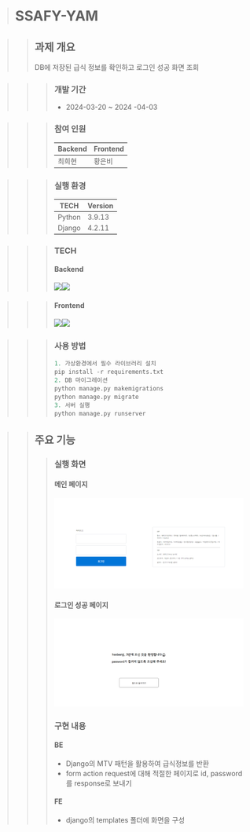 > # SSAFY-YAM

>> ## 과제 개요
>> DB에 저장된 급식 정보를 확인하고 로그인 성공 화면 조회

>>> ### 개발 기간
>>> - 2024-03-20 ~ 2024 -04-03

>>> ### 참여 인원
>>> |  Backend  | Frontend |
>>> | --------- | ---------|
>>> |   최희현  |  황은비   |


>>> ### 실행 환경 
>>> |   TECH    | Version  |
>>> | --------- | ---------|
>>> |   Python  |  3.9.13  |
>>> |   Django  |  4.2.11  |


>>> ### TECH
>>> #### Backend
>>> <img src="https://img.shields.io/badge/Python-3776AB?style=for-the-badge&logo=Python&logoColor=white"/><img src="https://img.shields.io/badge/django-092E20?style=for-the-badge&logo=django&logoColor=white"/>

>>> #### Frontend
>>> <img src="https://img.shields.io/badge/html5-E34F26?style=for-the-badge&logo=html5&logoColor=white"/><img src="https://img.shields.io/badge/CSS3-1572B6?style=for-the-badge&logo=CSS3&logoColor=white"/>

>>> ### 사용 방법
>>> ```python
>>> 1. 가상환경에서 필수 라이브러리 설치
>>> pip install -r requirements.txt
>>> 2. DB 마이그레이션
>>> python manage.py makemigrations
>>> python manage.py migrate
>>> 3. 서버 실행
>>> python manage.py runserver
>>> ```


>> ## 주요 기능
>>> ### 실행 화면
>>> #### 메인 페이지
>>> ![메인 페이지](./images/index.PNG)
>>> #### 로그인 성공 페이지
>>> ![로그인 성공 페이지](./images/login_complete.PNG)
>>> ### 구현 내용
>>> #### BE
>>> - Django의 MTV 패턴을 활용하여 급식정보를 반환
>>> - form action request에 대해 적절한 페이지로 id, password를 response로 보내기
>>> #### FE
>>> - django의 templates 폴더에 화면을 구성
